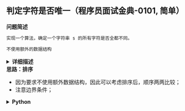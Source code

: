 ## 判定字符是否唯一（程序员面试金典-0101, 简单）
<!--{
    "tags": ["排序"],
    "来源": "程序员面试金典",
    "编号": "0101",
    "难度": "简单",
    "标题": "判定字符是否唯一"
}-->

<summary><b>问题简述</b></summary>

```txt
实现一个算法，确定一个字符串 s 的所有字符是否全都不同。

不使用额外的数据结构
```

<details><summary><b>详细描述</b></summary>

```txt
实现一个算法，确定一个字符串 s 的所有字符是否全都不同。

示例 1：
    输入: s = "leetcode"
    输出: false 
示例 2：
    输入: s = "abc"
    输出: true

限制：
    0 <= len(s) <= 100
    如果你不使用额外的数据结构，会很加分。

来源：力扣（LeetCode）
链接：https://leetcode-cn.com/problems/is-unique-lcci
著作权归领扣网络所有。商业转载请联系官方授权，非商业转载请注明出处。
```

</details>

<!-- <div align="center"><img src="../../../_assets/xxx.png" height="300" /></div> -->

<summary><b>思路：排序</b></summary>

- 因为要求不使用额外数据结构，因此可以考虑排序后，顺序两两比较；
- 注意边界条件；

<details><summary><b>Python</b></summary>

```python
class Solution:
    def isUnique(self, astr: str) -> bool:
        if not astr: return True
        
        cs = sorted(astr)
        pre = cs[0]
        for c in cs[1:]:
            if pre == c:
                return False
            pre = c

        return True
```

</details>

